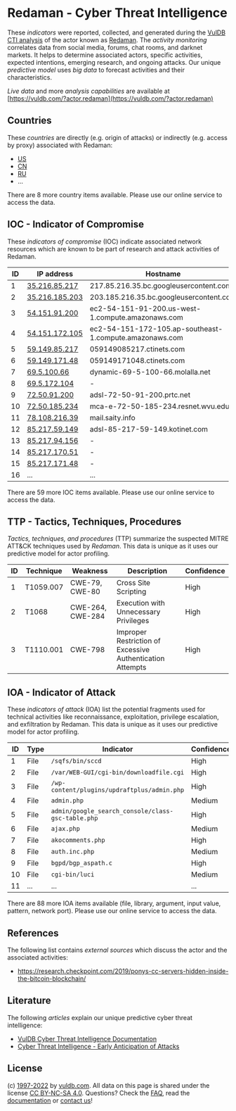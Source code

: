 # Redaman - Cyber Threat Intelligence

These _indicators_ were reported, collected, and generated during the [VulDB CTI analysis](https://vuldb.com/?kb.cti) of the actor known as [Redaman](https://vuldb.com/?actor.redaman). The _activity monitoring_ correlates data from social media, forums, chat rooms, and darknet markets. It helps to determine associated actors, specific activities, expected intentions, emerging research, and ongoing attacks. Our unique _predictive model_ uses _big data_ to forecast activities and their characteristics.

_Live data_ and more _analysis capabilities_ are available at [https://vuldb.com/?actor.redaman](https://vuldb.com/?actor.redaman)

## Countries

These _countries_ are directly (e.g. origin of attacks) or indirectly (e.g. access by proxy) associated with Redaman:

* [US](https://vuldb.com/?country.us)
* [CN](https://vuldb.com/?country.cn)
* [RU](https://vuldb.com/?country.ru)
* ...

There are 8 more country items available. Please use our online service to access the data.

## IOC - Indicator of Compromise

These _indicators of compromise_ (IOC) indicate associated network resources which are known to be part of research and attack activities of Redaman.

ID | IP address | Hostname | Campaign | Confidence
-- | ---------- | -------- | -------- | ----------
1 | [35.216.85.217](https://vuldb.com/?ip.35.216.85.217) | 217.85.216.35.bc.googleusercontent.com | - | Medium
2 | [35.216.185.203](https://vuldb.com/?ip.35.216.185.203) | 203.185.216.35.bc.googleusercontent.com | - | Medium
3 | [54.151.91.200](https://vuldb.com/?ip.54.151.91.200) | ec2-54-151-91-200.us-west-1.compute.amazonaws.com | - | Medium
4 | [54.151.172.105](https://vuldb.com/?ip.54.151.172.105) | ec2-54-151-172-105.ap-southeast-1.compute.amazonaws.com | - | Medium
5 | [59.149.85.217](https://vuldb.com/?ip.59.149.85.217) | 059149085217.ctinets.com | - | High
6 | [59.149.171.48](https://vuldb.com/?ip.59.149.171.48) | 059149171048.ctinets.com | - | High
7 | [69.5.100.66](https://vuldb.com/?ip.69.5.100.66) | dynamic-69-5-100-66.molalla.net | - | High
8 | [69.5.172.104](https://vuldb.com/?ip.69.5.172.104) | - | - | High
9 | [72.50.91.200](https://vuldb.com/?ip.72.50.91.200) | adsl-72-50-91-200.prtc.net | - | High
10 | [72.50.185.234](https://vuldb.com/?ip.72.50.185.234) | mca-e-72-50-185-234.resnet.wvu.edu | - | High
11 | [78.108.216.39](https://vuldb.com/?ip.78.108.216.39) | mail.saity.info | - | High
12 | [85.217.59.149](https://vuldb.com/?ip.85.217.59.149) | adsl-85-217-59-149.kotinet.com | - | High
13 | [85.217.94.156](https://vuldb.com/?ip.85.217.94.156) | - | - | High
14 | [85.217.170.51](https://vuldb.com/?ip.85.217.170.51) | - | - | High
15 | [85.217.171.48](https://vuldb.com/?ip.85.217.171.48) | - | - | High
16 | ... | ... | ... | ...

There are 59 more IOC items available. Please use our online service to access the data.

## TTP - Tactics, Techniques, Procedures

_Tactics, techniques, and procedures_ (TTP) summarize the suspected MITRE ATT&CK techniques used by _Redaman_. This data is unique as it uses our predictive model for actor profiling.

ID | Technique | Weakness | Description | Confidence
-- | --------- | -------- | ----------- | ----------
1 | T1059.007 | CWE-79, CWE-80 | Cross Site Scripting | High
2 | T1068 | CWE-264, CWE-284 | Execution with Unnecessary Privileges | High
3 | T1110.001 | CWE-798 | Improper Restriction of Excessive Authentication Attempts | High

## IOA - Indicator of Attack

These _indicators of attack_ (IOA) list the potential fragments used for technical activities like reconnaissance, exploitation, privilege escalation, and exfiltration by Redaman. This data is unique as it uses our predictive model for actor profiling.

ID | Type | Indicator | Confidence
-- | ---- | --------- | ----------
1 | File | `/sqfs/bin/sccd` | High
2 | File | `/var/WEB-GUI/cgi-bin/downloadfile.cgi` | High
3 | File | `/wp-content/plugins/updraftplus/admin.php` | High
4 | File | `admin.php` | Medium
5 | File | `admin/google_search_console/class-gsc-table.php` | High
6 | File | `ajax.php` | Medium
7 | File | `akocomments.php` | High
8 | File | `auth.inc.php` | Medium
9 | File | `bgpd/bgp_aspath.c` | High
10 | File | `cgi-bin/luci` | Medium
11 | ... | ... | ...

There are 88 more IOA items available (file, library, argument, input value, pattern, network port). Please use our online service to access the data.

## References

The following list contains _external sources_ which discuss the actor and the associated activities:

* https://research.checkpoint.com/2019/ponys-cc-servers-hidden-inside-the-bitcoin-blockchain/

## Literature

The following _articles_ explain our unique predictive cyber threat intelligence:

* [VulDB Cyber Threat Intelligence Documentation](https://vuldb.com/?kb.cti)
* [Cyber Threat Intelligence - Early Anticipation of Attacks](https://www.scip.ch/en/?labs.20201022)

## License

(c) [1997-2022](https://vuldb.com/?kb.changelog) by [vuldb.com](https://vuldb.com/?kb.about). All data on this page is shared under the license [CC BY-NC-SA 4.0](https://creativecommons.org/licenses/by-nc-sa/4.0/). Questions? Check the [FAQ](https://vuldb.com/?kb.faq), read the [documentation](https://vuldb.com/?kb) or [contact us](https://vuldb.com/?contact)!
